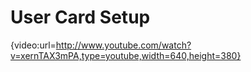 # User Card Setup

{video:url=http://www.youtube.com/watch?v=xernTAX3mPA,type=youtube,width=640,height=380}